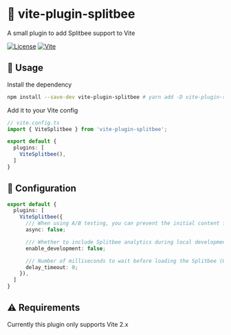 # 🐝 vite-plugin-splitbee

A small plugin to add Splitbee support to Vite

[![License](https://img.shields.io/badge/-MIT-f56565.svg?longCache=true&style=for-the-badge)](https://github.com/nurodev/rust-cross-release/blob/main/LICENSE)
[![Vite](https://img.shields.io/badge/-vite%202.x-3eaf7c.svg?longCache=true&style=for-the-badge)](https://vitejs.dev)

## 🦄 Usage

Install the dependency
```bash
npm install --save-dev vite-plugin-splitbee # yarn add -D vite-plugin-splitbee
```

Add it to your Vite config
```typescript
// vite.config.ts
import { ViteSplitbee } from 'vite-plugin-splitbee';

export default {
  plugins: [
    ViteSplitbee(),
  ]
}
```

## 🔧 Configuration

```typescript
export default {
  plugins: [
    ViteSplitbee({
      /// When using A/B testing, you can prevent the initial content flash by making the script blocking/synchronous (Optional) [Default: false]
      async: false;

      /// Whether to include Splitbee analytics during local development (Optional) [Default: false]
      enable_development: false;

      /// Number of milliseconds to wait before loading the Splitbee (Optional) [Default: 0]
      delay_timeout: 0;
    }),
  ]
}
```

## ⚠️ Requirements

Currently this plugin only supports Vite 2.x
